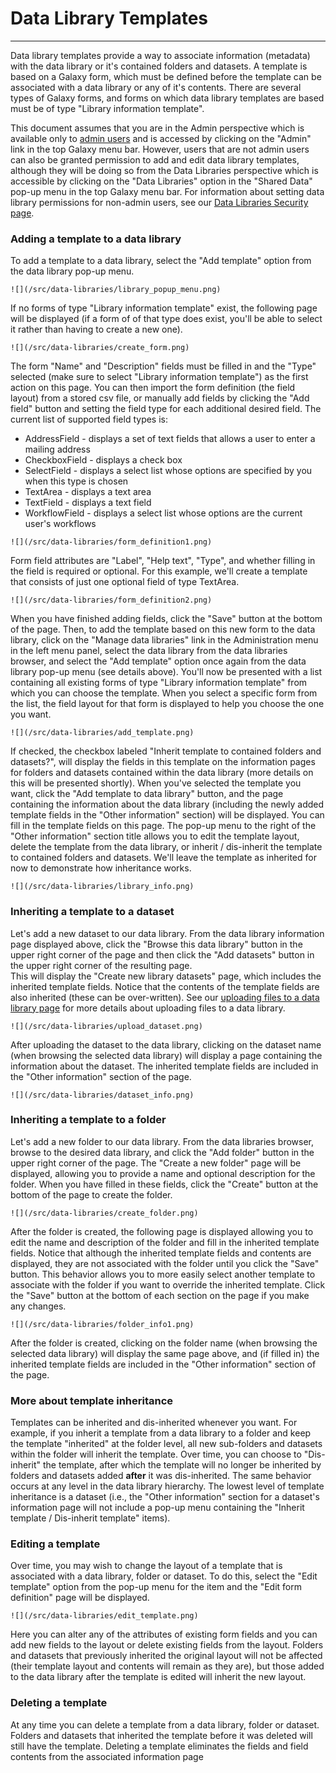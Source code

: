 # Data Library Templates

----

Data library templates provide a way to associate information (metadata) with the data library or it's contained folders and datasets.  A template
is based on a Galaxy form, which must be defined before the template can be associated with a data library or any of it's contents.  There
are several types of Galaxy forms, and forms on which data library templates are based must be of type "Library information template".

This document assumes that you are in the Admin perspective which is available only to [admin users](/src/admin/index.md) 
and is accessed by clicking on the "Admin" link in the top Galaxy menu bar.  However, users that are not admin users can also be granted 
permission to add and edit data library templates, although they will be doing so from the Data Libraries perspective which is accessible
by clicking on the "Data Libraries" option in the "Shared Data" pop-up menu in the top Galaxy menu bar.  For information about setting data 
library permissions for non-admin users, see our [Data Libraries Security page](/src/admin/data-libraries/LibrarySecurity/index.md).

### Adding a template to a data library

To add a template to a data library, select the "Add template" option from the data library pop-up menu.

`![](/src/data-libraries/library_popup_menu.png)`

If no forms of type "Library information template" exist, the following page will be displayed (if a form of of that type does exist, you'll
be able to select it rather than having to create a new one).

`![](/src/data-libraries/create_form.png)`

The form "Name" and "Description" fields must be filled in and the "Type" selected (make sure to select "Library information template") as
the first action on this page.  You can then import the form definition (the field layout) from a stored csv file, or manually add fields by
clicking the "Add field" button and setting the field type for each additional desired field.  The current list of supported field types is:

* AddressField - displays a set of text fields that allows a user to enter a mailing address 
* CheckboxField - displays a check box
* SelectField - displays a select list whose options are specified by you when this type is chosen
* TextArea - displays a text area
* TextField - displays a text field
* WorkflowField - displays a select list whose options are the current user's workflows

`![](/src/data-libraries/form_definition1.png)`

Form field attributes are "Label", "Help text", "Type", and whether filling in the field is required or optional.  For this example, we'll 
create a template that consists of just one optional field of type TextArea.

`![](/src/data-libraries/form_definition2.png)`

When you have finished adding fields, click the "Save" button at the bottom of the page.  Then, to add the template based on this new form to
the data library, click on the "Manage data libraries" link in the Administration menu in the left menu panel, select the data library from the
data libraries browser, and select the "Add template" option once again from the data library pop-up menu (see details above).  You'll now
be presented with a list containing all existing forms of type "Library information template" from which you can choose the template.  When 
you select a specific form from the list, the field layout for that form is displayed to help you choose the one you want.

`![](/src/data-libraries/add_template.png)`

If checked, the checkbox labeled "Inherit template to contained folders and datasets?", will display the fields in this template on the
information pages for folders and datasets contained within the data library (more details on this will be presented shortly).  When you've
selected the template you want, click the "Add template to data library" button, and the page containing the information about the data
library (including the newly added template fields in the "Other information" section) will be displayed.  You can fill in the template 
fields on this page.  The pop-up menu to the right of the "Other information" section title allows you to edit the template layout, delete
the template from the data library, or inherit / dis-inherit the template to contained folders and datasets.  We'll leave the template as
inherited for now to demonstrate how inheritance works.

`![](/src/data-libraries/library_info.png)`

### Inheriting a template to a dataset

Let's add a new dataset to our data library.  From the data library information page displayed above, click the "Browse this data library"
button in the upper right corner of the page and then click the "Add datasets" button in the upper right corner of the resulting page.  
This will display the "Create new library datasets" page, which includes the inherited template fields.  Notice that the contents of the
template fields are also inherited (these can be over-written).  See our [uploading files to a data library page](/src/admin/data-libraries/uploading-library-files/index.md) 
for more details about uploading files to a data library.

`![](/src/data-libraries/upload_dataset.png)`

After uploading the dataset to the data library, clicking on the dataset name (when browsing the selected data library) will display a page 
containing the information about the dataset.  The inherited template fields are included in the "Other information" section of
the page.

`![](/src/data-libraries/dataset_info.png)`

### Inheriting a template to a folder

Let's add a new folder to our data library.  From the data libraries browser, browse to the desired data library, and click the "Add folder" 
button in the upper right corner of the page.  The "Create a new folder" page will be displayed, allowing you to provide a name and optional
description for the folder.  When you have filled in these fields, click the "Create" button at the bottom of the page to create the folder.

`![](/src/data-libraries/create_folder.png)`

After the folder is created, the following page is displayed allowing you to edit the name and description of the folder and fill in the
inherited template fields.  Notice that although the inherited template fields and contents are displayed, they are not associated with the
folder until you click the "Save" button.  This behavior allows you to more easily select another template to associate with the folder if
you want to override the inherited template.  Click the "Save" button at the bottom of each section on the page if you make any changes.

`![](/src/data-libraries/folder_info1.png)`

After the folder is created, clicking on the folder name (when browsing the selected data library) will display the same page above, and 
(if filled in) the inherited template fields are included in the "Other information" section of the page.

### More about template inheritance

Templates can be inherited and dis-inherited whenever you want.  For example, if you inherit a template from a data library to a folder and
keep the template "inherited" at the folder level, all new sub-folders and datasets within the folder will inherit the template.  Over time,
you can choose to "Dis-inherit" the template, after which the template will no longer be inherited by folders and datasets added **after** it
was dis-inherited.  The same behavior occurs at any level in the data library hierarchy.  The lowest level of template inheritance is a dataset 
(i.e., the "Other information" section for a dataset's information page will not include a pop-up menu containing the 
"Inherit template / Dis-inherit template" items).

### Editing a template

Over time, you may wish to change the layout of a template that is associated with a data library, folder or dataset.  To do this, select the
"Edit template" option from the pop-up menu for the item and the "Edit form definition" page will be displayed.

`![](/src/data-libraries/edit_template.png)`

Here you can alter any of the attributes of existing form fields and you can add new fields to the layout or delete existing fields from 
the layout.  Folders and datasets that previously inherited the original layout will not be affected (their template layout and contents will
remain as they are), but those added to the data library after the template is edited will inherit the new layout.

### Deleting a template

At any time you can delete a template from a data library, folder or dataset.  Folders and datasets that inherited the template before it
was deleted will still have the template.  Deleting a template eliminates the fields and field contents from the associated information page
